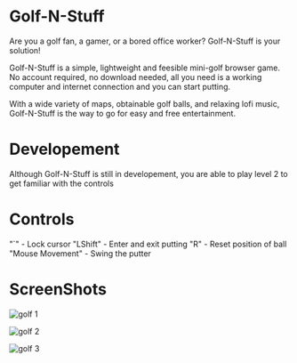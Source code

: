 # Golf-N-Stuff

Are you a golf fan, a gamer, or a bored office worker?
Golf-N-Stuff is your solution!

Golf-N-Stuff is a simple, lightweight and feesible mini-golf browser game. No account required, no download needed, all you need is a working computer and internet connection and you can start putting.

With a wide variety of maps, obtainable golf balls, and relaxing lofi music, Golf-N-Stuff is the way to go for easy and free entertainment.

# Developement
Although Golf-N-Stuff is still in developement, you are able to play level 2 to get familiar with the controls


# Controls
"`" - Lock cursor
"LShift" - Enter and exit putting
"R" - Reset position of ball
"Mouse Movement" - Swing the putter

# ScreenShots

![golf 1](https://user-images.githubusercontent.com/102387612/218224355-94060d05-c6b1-44f9-b90d-d71166aa2e67.png)

![golf 2](https://user-images.githubusercontent.com/102387612/218224362-827d3cff-5021-4ca8-8c71-52d71ae16cad.png)

![golf 3](https://user-images.githubusercontent.com/102387612/218224368-d2b78557-c9b7-4ad0-be7b-134203821251.png)
